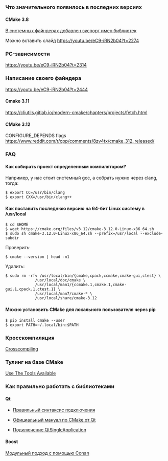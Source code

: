 ### Что значительного появилось в последних версиях

#### CMake 3.8

[В системных файндерах добавлен экспорт имен библиотек](https://youtu.be/eC9-iRN2b04?t=2230)

Можно вставить слайд https://youtu.be/eC9-iRN2b04?t=2274

### PC-зависимости

https://youtu.be/eC9-iRN2b04?t=2314

### Написание своего файндера

https://youtu.be/eC9-iRN2b04?t=2444

#### Cmake 3.11

https://cliutils.gitlab.io/modern-cmake/chapters/projects/fetch.html

#### CMake 3.12

CONFIGURE_DEPENDS flags
https://www.reddit.com/r/cpp/comments/8zv4tx/cmake_312_released/

### FAQ

#### Как собирать проект определенным компилятором?

Например, у нас стоит системный gcc, а собрать нужно через clang, тогда:

```
$ export CC=/usr/bin/clang
$ export CXX=/usr/bin/clang++
```

#### Как поставить последнюю версию на 64-бит Linux систему в /usr/local

```shell
$ cd $HOME
$ wget https://cmake.org/files/v3.12/cmake-3.12.0-Linux-x86_64.sh
$ sudo sh cmake-3.12.0-Linux-x86_64.sh --prefix=/usr/local --exclude-subdir
```

Проверить:

```
$ cmake --version | head -n1
```

Удалить:

```
$ sudo rm -rfv /usr/local/bin/{cmake,cpack,ccmake,cmake-gui,ctest} \
             /usr/local/doc/cmake \
             /usr/local/man1/{ccmake.1,cmake.1,cmake-gui.1,cpack.1,ctest.1} \
             /usr/local/man7/cmake-* \
             /usr/local/share/cmake-3.12
```

#### Можно установить CMake для локального пользователя через pip

```shell
$ pip install cmake --user
$ export PATH=~/.local/bin:$PATH
```

### Кросскомпиляция

[Crosscompiling](https://gitlab.kitware.com/cmake/community/wikis/doc/cmake/CrossCompiling)

### Тулинг на базе CMake

[Use The Tools Available](https://github.com/lefticus/cppbestpractices/blob/master/02-Use_the_Tools_Available.md)

### Как правильно работать с библиотеками

#### Qt

* [Правильный синтаксис подключения](https://blog.kitware.com/cmake-finding-qt5-the-right-way/)

* [Официальный мануал по CMake от Qt](http://doc.qt.io/qt-5/cmake-manual.html)

* [Подключение QtSingleApplication](https://github.com/qbittorrent/qBittorrent/blob/master/src/CMakeLists.txt#L61)

#### Boost

[Модульный подход с помощью Conan](https://github.com/bincrafters/conan-cmake_findboost_modular)

